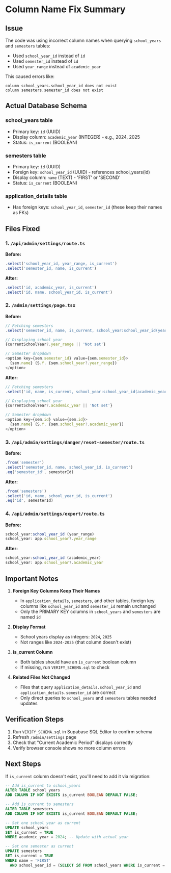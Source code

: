 # Column Name Fix Summary

## Issue
The code was using incorrect column names when querying `school_years` and `semesters` tables:
- Used `school_year_id` instead of `id` 
- Used `semester_id` instead of `id`
- Used `year_range` instead of `academic_year`

This caused errors like:
```
column school_years.school_year_id does not exist
column semesters.semester_id does not exist
```

## Actual Database Schema

### school_years table
- Primary key: `id` (UUID)
- Display column: `academic_year` (INTEGER) - e.g., 2024, 2025
- Status: `is_current` (BOOLEAN)

### semesters table  
- Primary key: `id` (UUID)
- Foreign key: `school_year_id` (UUID) - references school_years(id)
- Display column: `name` (TEXT) - 'FIRST' or 'SECOND'
- Status: `is_current` (BOOLEAN)

### application_details table
- Has foreign keys: `school_year_id`, `semester_id` (these keep their names as FKs)

## Files Fixed

### 1. `/api/admin/settings/route.ts`
**Before:**
```typescript
.select('school_year_id, year_range, is_current')
.select('semester_id, name, is_current')
```

**After:**
```typescript
.select('id, academic_year, is_current')
.select('id, name, school_year_id, is_current')
```

### 2. `/admin/settings/page.tsx`
**Before:**
```typescript
// Fetching semesters
.select('semester_id, name, is_current, school_year:school_year_id(year_range)')

// Displaying school year
{currentSchoolYear?.year_range || 'Not set'}

// Semester dropdown
<option key={sem.semester_id} value={sem.semester_id}>
  {sem.name} (S.Y. {sem.school_year?.year_range})
</option>
```

**After:**
```typescript
// Fetching semesters
.select('id, name, is_current, school_year:school_year_id(academic_year)')

// Displaying school year
{currentSchoolYear?.academic_year || 'Not set'}

// Semester dropdown
<option key={sem.id} value={sem.id}>
  {sem.name} (S.Y. {sem.school_year?.academic_year})
</option>
```

### 3. `/api/admin/settings/danger/reset-semester/route.ts`
**Before:**
```typescript
.from('semester')
.select('semester_id, name, school_year_id, is_current')
.eq('semester_id', semesterId)
```

**After:**
```typescript
.from('semesters')
.select('id, name, school_year_id, is_current')
.eq('id', semesterId)
```

### 4. `/api/admin/settings/export/route.ts`
**Before:**
```typescript
school_year:school_year_id (year_range)
school_year: app.school_year?.year_range
```

**After:**
```typescript
school_year:school_year_id (academic_year)
school_year: app.school_year?.academic_year
```

## Important Notes

1. **Foreign Key Columns Keep Their Names**
   - In `application_details`, `semesters`, and other tables, foreign key columns like `school_year_id` and `semester_id` remain unchanged
   - Only the PRIMARY KEY columns in `school_years` and `semesters` are named `id`

2. **Display Format**
   - School years display as integers: `2024`, `2025`
   - Not ranges like `2024-2025` (that column doesn't exist)

3. **is_current Column**
   - Both tables should have an `is_current` boolean column
   - If missing, run `VERIFY_SCHEMA.sql` to check

4. **Related Files Not Changed**
   - Files that query `application_details.school_year_id` and `application_details.semester_id` are correct
   - Only direct queries to `school_years` and `semesters` tables needed updates

## Verification Steps

1. Run `VERIFY_SCHEMA.sql` in Supabase SQL Editor to confirm schema
2. Refresh `/admin/settings` page
3. Check that "Current Academic Period" displays correctly
4. Verify browser console shows no more column errors

## Next Steps

If `is_current` column doesn't exist, you'll need to add it via migration:

```sql
-- Add is_current to school_years
ALTER TABLE school_years 
ADD COLUMN IF NOT EXISTS is_current BOOLEAN DEFAULT FALSE;

-- Add is_current to semesters
ALTER TABLE semesters 
ADD COLUMN IF NOT EXISTS is_current BOOLEAN DEFAULT FALSE;

-- Set one school year as current
UPDATE school_years 
SET is_current = TRUE 
WHERE academic_year = 2024; -- Update with actual year

-- Set one semester as current
UPDATE semesters 
SET is_current = TRUE 
WHERE name = 'FIRST' 
  AND school_year_id = (SELECT id FROM school_years WHERE is_current = TRUE);
```
